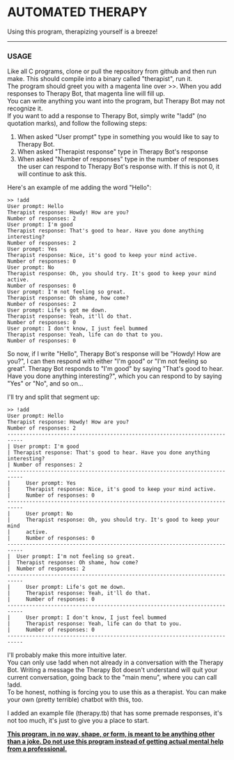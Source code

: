 # **AUTOMATED THERAPY**  

Using this program, therapizing yourself is a breeze!  

***
### **USAGE**
Like all C programs, clone or pull the repository from github and then run make. This should compile into a binary called "therapist", run it.  
The program should greet you with a magenta line over >>. When you add responses to Therapy Bot, that magenta line will fill up.  
You can write anything you want into the program, but Therapy Bot may not recognize it.  
If you want to add a response to Therapy Bot, simply write "!add" (no quotation marks), and follow the following steps:
1. When asked "User prompt" type in something you would like to say to Therapy Bot.
2. When asked "Therapist response" type in Therapy Bot's response
3. When asked "Number of responses" type in the number of responses the user can respond to Therapy Bot's response with. If this is not 0, it will continue to ask this.  

Here's an example of me adding the word "Hello":
```
>> !add
User prompt: Hello
Therapist response: Howdy! How are you?
Number of responses: 2
User prompt: I'm good
Therapist response: That's good to hear. Have you done anything interesting?
Number of responses: 2
User prompt: Yes
Therapist response: Nice, it's good to keep your mind active.
Number of responses: 0
User prompt: No
Therapist response: Oh, you should try. It's good to keep your mind active.
Number of responses: 0
User prompt: I'm not feeling so great.
Therapist response: Oh shame, how come?
Number of responses: 2
User prompt: Life's got me down.
Therapist response: Yeah, it'll do that.
Number of responses: 0
User prompt: I don't know, I just feel bummed
Therapist response: Yeah, life can do that to you.
Number of responses: 0
```

So now, if I write "Hello", Therapy Bot's response will be "Howdy! How are you?", I can then respond with either "I'm good" or "I'm not feeling so great". Therapy Bot responds to "I'm good" by saying "That's good to hear. Have you done anything interesting?", which you can respond to by saying "Yes" or "No", and so on...

I'll try and split that segment up:
```
>> !add
User prompt: Hello
Therapist response: Howdy! How are you?
Number of responses: 2
---------------------------------------------------------------------------
| User prompt: I'm good
| Therapist response: That's good to hear. Have you done anything interesting?
| Number of responses: 2
---------------------------------------------------------------------------
|     User prompt: Yes
|     Therapist response: Nice, it's good to keep your mind active.
|     Number of responses: 0
---------------------------------------------------------------------------
|     User prompt: No
|     Therapist response: Oh, you should try. It's good to keep your mind
|     active.
|     Number of responses: 0
---------------------------------------------------------------------------
|  User prompt: I'm not feeling so great.
|  Therapist response: Oh shame, how come?
|  Number of responses: 2
---------------------------------------------------------------------------
|     User prompt: Life's got me down.
|     Therapist response: Yeah, it'll do that.
|     Number of responses: 0
---------------------------------------------------------------------------
|     User prompt: I don't know, I just feel bummed
|     Therapist response: Yeah, life can do that to you.
|     Number of responses: 0
---------------------------------------------------------------------------
```

I'll probably make this more intuitive later.  
You can only use !add when not already in a conversation with the Therapy Bot. Writing a message the Therapy Bot doesn't understand will quit your current conversation, going back to the "main menu", where you can call !add.  
To be honest, nothing is forcing you to use this as a therapist. You can make your own (pretty terrible) chatbot with this, too.  

I added an example file (therapy.tb) that has some premade responses, it's not too much, it's just to give you a place to start.

<u>**This program, in no way, shape, or form, is meant to be anything other than a joke. Do not use this program instead of getting actual mental help from a professional.**</u>
